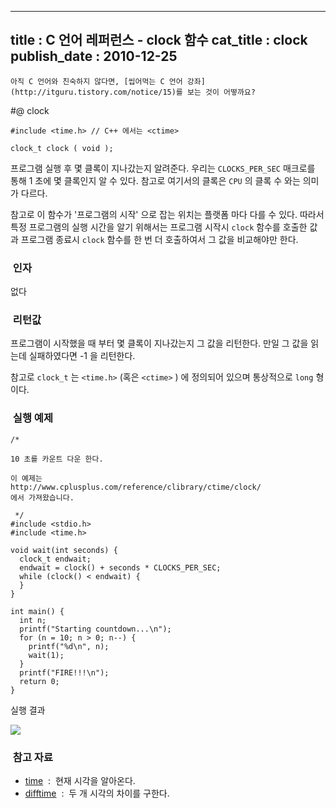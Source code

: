 ----------------
title : C 언어 레퍼런스 - clock 함수
cat_title :  clock
publish_date : 2010-12-25
--------------



```warning
아직 C 언어와 친숙하지 않다면, [씹어먹는 C 언어 강좌](http://itguru.tistory.com/notice/15)를 보는 것이 어떻까요?

```

#@ clock

```info-format
#include <time.h> // C++ 에서는 <ctime>

clock_t clock ( void );
```


프로그램 실행 후 몇 클록이 지나갔는지 알려준다.
우리는 `CLOCKS_PER_SEC` 매크로를 통해 1 초에 몇 클록인지 알 수 있다. 참고로 여기서의 클록은 `CPU` 의 클록 수 와는 의미가 다르다.

참고로 이 함수가 '프로그램의 시작' 으로 잡는 위치는 플랫폼 마다 다를 수 있다. 따라서 특정 프로그램의 실행 시간을 알기 위해서는 프로그램 시작시 `clock` 함수를 호출한 값과 프로그램 종료시 `clock` 함수를 한 번 더 호출하여서 그 값을 비교해야만 한다.



###  인자


없다




###  리턴값




프로그램이 시작했을 때 부터 몇 클록이 지나갔는지 그 값을 리턴한다.
만일 그 값을 읽는데 실패하였다면 -1 을 리턴한다.

참고로 `clock_t` 는 `<time.h>` (혹은 `<ctime>` ) 에 정의되어 있으며 통상적으로 `long` 형 이다.



###  실행 예제




```cpp-formatted
/*

10 초를 카운트 다운 한다.

이 예제는
http://www.cplusplus.com/reference/clibrary/ctime/clock/
에서 가져왔습니다.

 */
#include <stdio.h>
#include <time.h>

void wait(int seconds) {
  clock_t endwait;
  endwait = clock() + seconds * CLOCKS_PER_SEC;
  while (clock() < endwait) {
  }
}

int main() {
  int n;
  printf("Starting countdown...\n");
  for (n = 10; n > 0; n--) {
    printf("%d\n", n);
    wait(1);
  }
  printf("FIRE!!!\n");
  return 0;
}
```

실행 결과


![](http://img1.daumcdn.net/thumb/R1920x0/?fname=http%3A%2F%2Fcfile27.uf.tistory.com%2Fimage%2F1445DF5A4D15652D1B7F62)




###  참고 자료

*  [time](http://itguru.tistory.com/114)  :  현재 시각을 알아온다.
*  [difftime](http://itguru.tistory.com/111)  :  두 개 시각의 차이를 구한다.